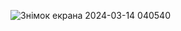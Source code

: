 ![Знімок екрана 2024-03-14 040540](https://github.com/ZloiBess/Arkanoid_game/assets/87580740/d54624a7-8be8-4a11-ae12-d8dc2aa0f117)
